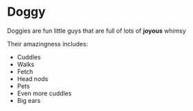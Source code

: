 # Doggy

Doggies are fun little guys that are full of lots of **joyous** whimsy

Their amazingness includes:

* Cuddles
* Walks
* Fetch
* Head nods
* Pets
* Even more cuddles
* Big ears